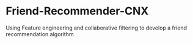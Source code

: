# Friend-Recommender-CNX
Using Feature engineering and collaborative filtering to develop a friend recommendation algorithm 
